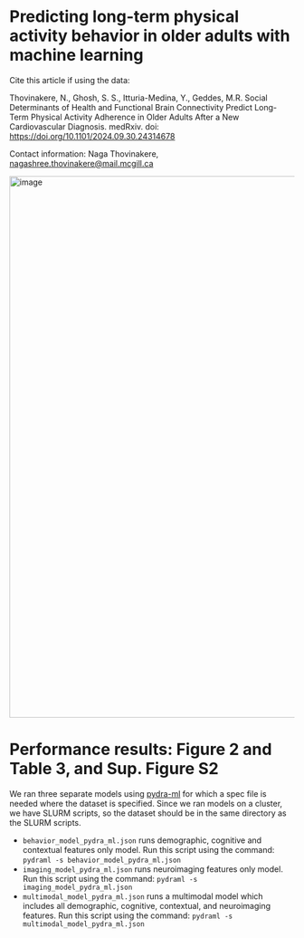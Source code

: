 # Predicting long-term physical activity behavior in older adults with machine learning 
Cite this article if using the data: 

Thovinakere, N., Ghosh, S. S., Itturia-Medina, Y., Geddes, M.R. Social Determinants of Health and Functional Brain Connectivity Predict Long-Term Physical Activity Adherence in Older Adults After a New Cardiovascular Diagnosis. medRxiv. doi: https://doi.org/10.1101/2024.09.30.24314678

Contact information: Naga Thovinakere, nagashree.thovinakere@mail.mcgill.ca

<img width="957" alt="image" src="https://github.com/user-attachments/assets/82edd3c1-ecc4-4b24-ad1a-9952506d3d4c">

# Performance results: Figure 2 and Table 3, and Sup. Figure S2

We ran three separate models using [pydra-ml](https://github.com/nipype/pydra-ml) for which a spec file is needed where the dataset is specified. Since we ran models on a cluster, we have SLURM scripts, so the dataset should be in the same directory as the SLURM scripts.

- `behavior_model_pydra_ml.json` runs demographic, cognitive and contextual features only model. Run this script using the command: `pydraml -s behavior_model_pydra_ml.json`
- `imaging_model_pydra_ml.json` runs neuroimaging features only model. Run this script using the command: `pydraml -s imaging_model_pydra_ml.json`
- `multimodal_model_pydra_ml.json` runs a multimodal model which includes all demographic, cognitive, contextual, and neuroimaging features. Run this script using the command: `pydraml -s multimodal_model_pydra_ml.json`



